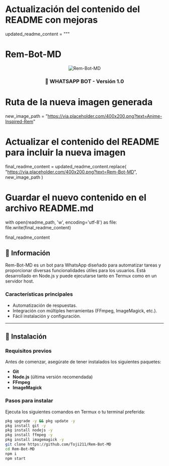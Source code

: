# Actualización del contenido del README con mejoras
updated_readme_content = """
# Rem-Bot-MD

<p align="center">
    <img src="https://via.placeholder.com/400x200.png?text=Rem-Bot-MD" alt="Rem-Bot-MD" style="max-width:100%;">
</p>

<h3 align="center">🤖 WHATSAPP BOT - Versión 1.0</h3>

# Ruta de la nueva imagen generada
new_image_path = "https://via.placeholder.com/400x200.png?text=Anime-Inspired-Rem"

# Actualizar el contenido del README para incluir la nueva imagen
final_readme_content = updated_readme_content.replace(
    "https://via.placeholder.com/400x200.png?text=Rem-Bot-MD",
    new_image_path
)

# Guardar el nuevo contenido en el archivo README.md
with open(readme_path, 'w', encoding='utf-8') as file:
    file.write(final_readme_content)

final_readme_content


## 📝 Información
Rem-Bot-MD es un bot para WhatsApp diseñado para automatizar tareas y proporcionar diversas funcionalidades útiles para los usuarios. 
Está desarrollado en Node.js y puede ejecutarse tanto en Termux como en un servidor host.

### Características principales
- Automatización de respuestas.
- Integración con múltiples herramientas (FFmpeg, ImageMagick, etc.).
- Fácil instalación y configuración.

---

## 🚀 Instalación

### Requisitos previos
Antes de comenzar, asegúrate de tener instalados los siguientes paquetes:
- **Git**
- **Node.js** (última versión recomendada)
- **FFmpeg**
- **ImageMagick**

### Pasos para instalar
Ejecuta los siguientes comandos en Termux o tu terminal preferida:

```bash
pkg upgrade -y && pkg update -y
pkg install git -y
pkg install nodejs -y
pkg install ffmpeg -y
pkg install imagemagick -y
git clone https://github.com/Toji211/Rem-Bot-MD
cd Rem-Bot-MD
npm i
npm start


